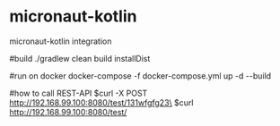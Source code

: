# micronaut-kotlin
micronaut-kotlin integration

#build
./gradlew clean build installDist

#run on docker
docker-compose -f docker-compose.yml up -d --build

#how to call REST-API
$curl -X POST http://192.168.99.100:8080/test/131wfgfg23\
$curl http://192.168.99.100:8080/test/

